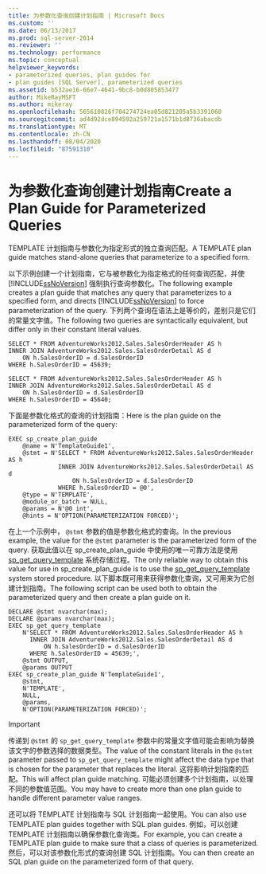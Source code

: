 ```yaml
---
title: 为参数化查询创建计划指南 | Microsoft Docs
ms.custom: ''
ms.date: 06/13/2017
ms.prod: sql-server-2014
ms.reviewer: ''
ms.technology: performance
ms.topic: conceptual
helpviewer_keywords:
- parameterized queries, plan guides for
- plan guides [SQL Server], parameterized queries
ms.assetid: b532ae16-66e7-4641-9bc8-b0d805853477
author: MikeRayMSFT
ms.author: mikeray
ms.openlocfilehash: 565610826f704274724ea05d821205a5b3391060
ms.sourcegitcommit: ad4d92dce894592a259721a1571b1d8736abacdb
ms.translationtype: MT
ms.contentlocale: zh-CN
ms.lasthandoff: 08/04/2020
ms.locfileid: "87591310"
---
```

# <a name="create-a-plan-guide-for-parameterized-queries"></a><span data-ttu-id="21585-102">为参数化查询创建计划指南</span><span class="sxs-lookup"><span data-stu-id="21585-102">Create a Plan Guide for Parameterized Queries</span></span>
  <span data-ttu-id="21585-103">TEMPLATE 计划指南与参数化为指定形式的独立查询匹配。</span><span class="sxs-lookup"><span data-stu-id="21585-103">A TEMPLATE plan guide matches stand-alone queries that parameterize to a specified form.</span></span>  
  
 <span data-ttu-id="21585-104">以下示例创建一个计划指南，它与被参数化为指定格式的任何查询匹配，并使 [!INCLUDE[ssNoVersion](../../includes/ssnoversion-md.md)] 强制执行查询参数化。</span><span class="sxs-lookup"><span data-stu-id="21585-104">The following example creates a plan guide that matches any query that parameterizes to a specified form, and directs [!INCLUDE[ssNoVersion](../../includes/ssnoversion-md.md)] to force parameterization of the query.</span></span> <span data-ttu-id="21585-105">下列两个查询在语法上是等价的，差别只是它们的常量文字值。</span><span class="sxs-lookup"><span data-stu-id="21585-105">The following two queries are syntactically equivalent, but differ only in their constant literal values.</span></span>  
  
```  
SELECT * FROM AdventureWorks2012.Sales.SalesOrderHeader AS h  
INNER JOIN AdventureWorks2012.Sales.SalesOrderDetail AS d   
    ON h.SalesOrderID = d.SalesOrderID  
WHERE h.SalesOrderID = 45639;  
  
SELECT * FROM AdventureWorks2012.Sales.SalesOrderHeader AS h  
INNER JOIN AdventureWorks2012.Sales.SalesOrderDetail AS d   
    ON h.SalesOrderID = d.SalesOrderID  
WHERE h.SalesOrderID = 45640;  
```  
  
 <span data-ttu-id="21585-106">下面是参数化格式的查询的计划指南：</span><span class="sxs-lookup"><span data-stu-id="21585-106">Here is the plan guide on the parameterized form of the query:</span></span>  
  
```  
EXEC sp_create_plan_guide   
    @name = N'TemplateGuide1',  
    @stmt = N'SELECT * FROM AdventureWorks2012.Sales.SalesOrderHeader AS h  
              INNER JOIN AdventureWorks2012.Sales.SalesOrderDetail AS d   
                  ON h.SalesOrderID = d.SalesOrderID  
              WHERE h.SalesOrderID = @0',  
    @type = N'TEMPLATE',  
    @module_or_batch = NULL,  
    @params = N'@0 int',  
    @hints = N'OPTION(PARAMETERIZATION FORCED)';  
```  
  
 <span data-ttu-id="21585-107">在上一个示例中， `@stmt` 参数的值是参数化格式的查询。</span><span class="sxs-lookup"><span data-stu-id="21585-107">In the previous example, the value for the `@stmt` parameter is the parameterized form of the query.</span></span> <span data-ttu-id="21585-108">获取此值以在 sp_create_plan_guide 中使用的唯一可靠方法是使用 [sp_get_query_template](/sql/relational-databases/system-stored-procedures/sp-get-query-template-transact-sql) 系统存储过程。</span><span class="sxs-lookup"><span data-stu-id="21585-108">The only reliable way to obtain this value for use in sp_create_plan_guide is to use the [sp_get_query_template](/sql/relational-databases/system-stored-procedures/sp-get-query-template-transact-sql) system stored procedure.</span></span> <span data-ttu-id="21585-109">以下脚本既可用来获得参数化查询，又可用来为它创建计划指南。</span><span class="sxs-lookup"><span data-stu-id="21585-109">The following script can be used both to obtain the parameterized query and then create a plan guide on it.</span></span>  
  
```  
DECLARE @stmt nvarchar(max);  
DECLARE @params nvarchar(max);  
EXEC sp_get_query_template   
    N'SELECT * FROM AdventureWorks2012.Sales.SalesOrderHeader AS h  
      INNER JOIN AdventureWorks2012.Sales.SalesOrderDetail AS d   
          ON h.SalesOrderID = d.SalesOrderID  
      WHERE h.SalesOrderID = 45639;',  
    @stmt OUTPUT,   
    @params OUTPUT  
EXEC sp_create_plan_guide N'TemplateGuide1',   
    @stmt,   
    N'TEMPLATE',   
    NULL,   
    @params,   
    N'OPTION(PARAMETERIZATION FORCED)';  
```  
  
> [!IMPORTANT]  
>  <span data-ttu-id="21585-110">传递到 `@stmt` 的 `sp_get_query_template` 参数中的常量文字值可能会影响为替换该文字的参数选择的数据类型。</span><span class="sxs-lookup"><span data-stu-id="21585-110">The value of the constant literals in the `@stmt` parameter passed to `sp_get_query_template` might affect the data type that is chosen for the parameter that replaces the literal.</span></span> <span data-ttu-id="21585-111">这将影响计划指南的匹配。</span><span class="sxs-lookup"><span data-stu-id="21585-111">This will affect plan guide matching.</span></span> <span data-ttu-id="21585-112">可能必须创建多个计划指南，以处理不同的参数值范围。</span><span class="sxs-lookup"><span data-stu-id="21585-112">You may have to create more than one plan guide to handle different parameter value ranges.</span></span>  
  
 <span data-ttu-id="21585-113">还可以将 TEMPLATE 计划指南与 SQL 计划指南一起使用。</span><span class="sxs-lookup"><span data-stu-id="21585-113">You can also use TEMPLATE plan guides together with SQL plan guides.</span></span> <span data-ttu-id="21585-114">例如，可以创建 TEMPLATE 计划指南以确保参数化查询类。</span><span class="sxs-lookup"><span data-stu-id="21585-114">For example, you can create a TEMPLATE plan guide to make sure that a class of queries is parameterized.</span></span> <span data-ttu-id="21585-115">然后，可以对该参数化形式的查询创建 SQL 计划指南。</span><span class="sxs-lookup"><span data-stu-id="21585-115">You can then create an SQL plan guide on the parameterized form of that query.</span></span>  
  
  
